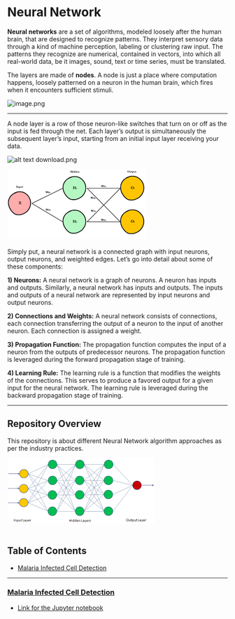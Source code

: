 # Neural Network

__Neural networks__ are a set of algorithms, modeled loosely after the human brain, that are designed to recognize patterns. They interpret sensory data through a kind of machine perception, labeling or clustering raw input. The patterns they recognize are numerical, contained in vectors, into which all real-world data, be it images, sound, text or time series, must be translated.

The layers are made of __nodes__. A node is just a place where computation happens, loosely patterned on a neuron in the human brain, which fires when it encounters sufficient stimuli. 

![image.png](https://encrypted-tbn0.gstatic.com/images?q=tbn:ANd9GcQ1LdnxsVrijuGPCQi0ysYvpZ_soxSRRK-HDKSx_OdMhegoAa1Z)
___
A node layer is a row of those neuron-like switches that turn on or off as the input is fed through the net. Each layer’s output is simultaneously the subsequent layer’s input, starting from an initial input layer receiving your data.

![alt text](https://skymind.ai/images/wiki/mlp.png)
download.png

![image.jpg](images/images.png)<br><br>
Simply put, a neural network is a connected graph with input neurons, output neurons, and weighted edges. Let’s go into detail about some of these components:

__1) Neurons:__ A neural network is a graph of neurons. A neuron has inputs and outputs. Similarly, a neural network has inputs and outputs. The inputs and outputs of a neural network are represented by input neurons and output neurons.

__2) Connections and Weights:__ A neural network consists of connections, each connection transferring the output of a neuron to the input of another neuron. Each connection is assigned a weight.

__3) Propagation Function:__ The propagation function computes the input of a neuron from the outputs of predecessor neurons. The propagation function is leveraged during the forward propagation stage of training.

__4) Learning Rule:__ The learning rule is a function that modifies the weights of the connections. This serves to produce a favored output for a given input for the neural network. The learning rule is leveraged during the backward propagation stage of training.
___

## Repository Overview
This repository is about different Neural Network algorithm approaches as per the industry practices.

![image.jpg](images/download.png)<br><br>
## Table of Contents
- [Malaria Infected Cell Detection](#section1)<br>

___

<a id=section2></a>
### [Malaria Infected Cell Detection](./Infected_Cells_Detection)


 * [Link for the Jupyter notebook](./Infected_Cells_Detection/Analysis.ipynb)
